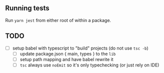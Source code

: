 ## Running tests

Run `yarn jest` from either root of within a package.

## TODO

- [ ] setup babel with typescript to "build" projects (do not use `tsc -b`)
  - [ ] update package.json { main, types } to the `lib`
  - [ ] setup path mapping and have babel rewrite it
  - [ ] `tsc` always use `noEmit` so it's only typechecking (or just rely on IDE)
